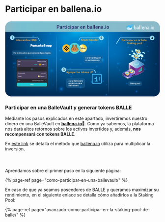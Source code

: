 # Participar en ballena.io

###  <a id="1-participar-en-una-ballevault-y-generar-tokens-ballev2"></a>

![](../../../../.gitbook/assets/participar_en_balllena.io_2.png)

###  **Participar en una BalleVault y generar tokens BALLE**

Mediante los pasos explicados en este apartado, invertiremos nuestro dinero en una BalleVault en [**ballena.io**](https://app.ballena.io/)**🐋**. Como ya sabemos, la plataforma nos dará altos retornos sobre los activos invertidos y, además, **nos recompensará con tokens BALLE.**

En [este link](https://docs.ballena.io/primeros-pasos/primeros-pasos) se detalla el método que [ballena.io](https://app.ballena.io/) utiliza para multiplicar la inversión.

​

###  <a id="2-proveer-liquidez-de-los-tokens-ballev2-en-la-staking-pool"></a>



Aprendamos sobre el primer paso en la siguiente página:

{% page-ref page="como-participar-en-una-ballevault/" %}



En caso de que ya seamos poseedores de BALLE y queramos maximizar su rendimiento, en el siguiente enlace se detalla cómo añadirlos a la Staking Pool:

{% page-ref page="avanzado-como-participar-en-la-staking-pool-de-balle/" %}







